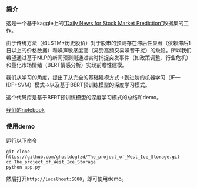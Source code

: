 ### 简介

这是一个基于kaggle上的[“Daily News for Stock Market Prediction”](https://www.kaggle.com/datasets/aaron7sun/stocknews)数据集的工作。

由于传统方法（如LSTM+历史股价）对于股市的预测存在滞后性显著（依赖滞后1日以上的价格数据）和噪声敏感度高（易受高频交易噪音干扰）的缺陷。所以我们希望通过基于NLP的新闻预测则通过实时捕捉突发事件（如政策调整、行业危机）和量化市场情绪（BERT情感分析）实现前瞻性建模。

我们从学习的角度，提出了从完全的基础建模方式->到进阶的机器学习（IF—IDF+SVM）模式->以及基于BERT预训练模型的深度学习模式。

这个代码库是基于BERT预训练模型的深度学习模式的总结和demo。

[我们的notebook](https://www.kaggle.com/code/kj294443/the-project-of-west-ice-storage/notebook)

### 使用demo
运行以下命令
```shell
git clone https://github.com/ghostdoglzd/The_project_of_West_Ice_Storage.git
cd The_project_of_West_Ice_Storage
python app.py
```
然后打开`http://localhost:5000`，即可使用demo。

